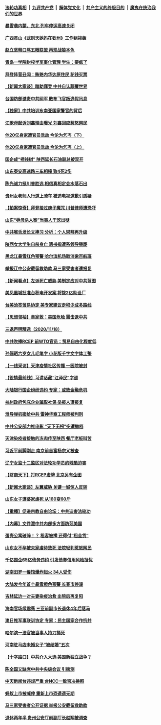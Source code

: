

####  [法轮功真相](../../../../basic/blob/master/README.md?t=11200303) &nbsp;|&nbsp; [九评共产党](../../../../9ping.md/blob/master/README.md?t=11200303) &nbsp;|&nbsp; [解体党文化](../../../../jtdwh.md/blob/master/README.md?t=11200303)  &nbsp;|&nbsp; [共产主义的终极目的](../../../../gczydzjmd.md/blob/master/README.md?t=11200303) &nbsp;|&nbsp; [魔鬼在统治我们的世界](../../../../mgztzwmdsj.md/blob/master/README.md?t=11200303) 

#### [暴雪袭内蒙、东北 列车停运高速关闭](../pages/nsc413/n12561562.md?t=11200303) 

#### [广西灵山《武则天她妈在钦州》工作组挨轰](../pages/nsc413/n12561508.md?t=11200303) 

#### [赵立坚粗口骂五眼联盟 再现战狼本色](../pages/nsc413/n12561275.md?t=11200303) 

#### [青岛一学院封校半军事化管理 学生：要疯了](../pages/nsc413/n12561412.md?t=11200303) 

#### [拜登阵营丑闻：贿赂内华达原住民 花钱买票](../pages/nsc413/n12561355.md?t=11200303) 

#### [【新闻大家谈】暗助拜登 中共自认颠覆世界](../pages/nsc413/n12561215.md?t=11200303) 

#### [台国防部谴责中共网军 散布飞官叛逃假讯息](../pages/nsc413/n12561361.md?t=11200303) 

#### [【独家】中共培训东南亚国家警官的背后](../pages/nsc413/n12556030.md?t=11200303) 

#### [江歌母起诉刘鑫理由曝光 刘鑫回应惹怒网民](../pages/nsc413/n12560385.md?t=11200303) 

#### [他20亿身家遭官员洗劫 今沦为乞丐（下）](../pages/nsc413/n12560099.md?t=11200303) 

#### [他20亿身家遭官员洗劫 今沦为乞丐（上）](../pages/nsc413/n12558645.md?t=11200303) 

#### [国企成“摇钱树” 陕西延长石油副总被双开](../pages/nsc413/n12560764.md?t=11200303) 

#### [山东泰安高速路三车相撞 致4死2伤](../pages/nsc413/n12561073.md?t=11200303) 

#### [陈光诚力挺川普胜选 相信真相定会水落石出](../pages/nsc413/n12560679.md?t=11200303) 

#### [贵州女老师人行道上骑车 被迫电视道歉引质疑](../pages/nsc413/n12560836.md?t=11200303) 

#### [【拍案惊奇】拜登接过庚子魔咒 川普律师遭恐吓](../pages/nsc413/n12560176.md?t=11200303) 

#### [山东“辱母杀人案”当事人于欢出狱](../pages/nsc413/n12560197.md?t=11200303) 

#### [中共喉舌发长文捧习 分析：个人崇拜再升级](../pages/nsc413/n12560222.md?t=11200303) 

#### [陕西女大学生自杀身亡 遗书指遭系领导猥亵](../pages/nsc413/n12560109.md?t=11200303) 

#### [黑龙江暴雪红色预警 哈尔滨机场取消逾百航班](../pages/nsc413/n12559988.md?t=11200303) 

#### [举报辽中公安截留救助款 马三家受害者遭报复](../pages/nsc413/n12559465.md?t=11200303) 


#### [【新闻看点】左派死亡威胁 美制定应对中共蓝图](../pages/nsc413/n12559457.md?t=11200303) 

#### [美凤凰城批准台积电开发案 将拨2亿助设厂](../pages/nsc413/n12559937.md?t=11200303) 

#### [台美洽签贸易协定 美专家建议走积少成多路线](../pages/nsc413/n12559776.md?t=11200303) 

#### [【思想领袖】章家敦：美国危险 需击退中共](../pages/nsc413/n12528186.md?t=11200303) 

#### [三退声明精选（2020/11/18）](../pages/nsc413/n12559846.md?t=11200303) 

#### [中共吹捧RCEP 前WTO官员：贸易自由化程度低](../pages/nsc413/n12558949.md?t=11200303) 

#### [孙俪晒六岁女儿毛笔字 小花版千字文字体工整](../pages/nsc413/n12559155.md?t=11200303) 

#### [【一线采访】天津疫情社区传播 一医院被封](../pages/nsc413/n12559549.md?t=11200303) 

#### [【役情最前线】习讲话藏“江泽民”字谜](../pages/nsc413/n12559156.md?t=11200303) 

#### [大陆银行国企纷纷违约 专家：或致金融危机](../pages/nsc413/n12558917.md?t=11200303) 

#### [杭州政府包庇企业骗取社保 举报人遭报复](../pages/nsc413/n12559029.md?t=11200303) 

#### [泄导弹机密给中共 雷神华裔工程师被判刑](../pages/nsc413/n12559129.md?t=11200303) 

#### [中共公安部力推电影 “天下无拐”突遭撤档](../pages/nsc413/n12559117.md?t=11200303) 

#### [天津染疫者接触的冻肉传至陕西 餐厅老板叫苦](../pages/nsc413/n12558782.md?t=11200303) 

#### [习近平前脚刚走 南京前首富杨宗义被查](../pages/nsc413/n12558748.md?t=11200303) 

#### [辽宁女监十二监区对法轮功学员的残酷迫害](../pages/nsc413/n12558364.md?t=11200303) 

#### [【财商天下】打RCEP虚牌 北京另有企图](../pages/nsc413/n12558914.md?t=11200303) 

#### [【新闻大家谈】左翼威胁 关键一城惊人反转](../pages/nsc413/n12558640.md?t=11200303) 

#### [山东女子遭婆家虐死 从160变60斤](../pages/nsc413/n12556408.md?t=11200303) 

#### [【重播】促进宗教自由论坛：中共迫害法轮功](../pages/nsc413/n12557454.md?t=11200303) 

#### [【内幕】文件泄中共内部多方面防范美国](../pages/nsc413/n12553659.md?t=11200303) 

#### [蛋壳公寓破碎！？ 租客被撵 还得付“租金贷”](../pages/nsc413/n12558272.md?t=11200303) 

#### [山东女不孕被夫家虐待致死 法院轻判惹怒网民](../pages/nsc413/n12558148.md?t=11200303) 

#### [千亿国企65亿债务违约 引发债券信用风险担忧](../pages/nsc413/n12557431.md?t=11200303) 

#### [湖南汨罗一餐馆爆炸起火 34人受伤](../pages/nsc413/n12558142.md?t=11200303) 

#### [大陆发今年首个暴雪橙色预警 长春市停课](../pages/nsc413/n12558061.md?t=11200303) 

#### [吉林延边一对夫妻染疫治愈 出院后再复阳](../pages/nsc413/n12557807.md?t=11200303) 

#### [海南官场续震荡 三亚前副市长退休4年后落马](../pages/nsc413/n12557847.md?t=11200303) 

#### [澳日推军事联训协定 专家：民主国家合作抗共](../pages/nsc413/n12557445.md?t=11200303) 

#### [哈尔滨一法官被当事人持刀捅死](../pages/nsc413/n12557769.md?t=11200303) 

#### [河南驻马店未婚女子“被结婚”五次](../pages/nsc413/n12557425.md?t=11200303) 

#### [【十字路口】中共介入大选 美国新独立战争？](../pages/nsc413/n12557446.md?t=11200303) 

#### [陈全国又缺席中共中央级会议 引揣测](../pages/nsc413/n12557561.md?t=11200303) 

#### [中天新闻台违规严重 台NCC一致否决换照](../pages/nsc413/n12557645.md?t=11200303) 

#### [蚂蚁上市被喊停 重新上市恐遥遥无期](../pages/nsc413/n12557080.md?t=11200303) 


#### [马三家受害者公开证据 举报公安截留救助款](../pages/nsc413/n12557247.md?t=11200303) 

#### [退休两年半 贵州公安厅前副厅长赵翔被调查](../pages/nsc413/n12557364.md?t=11200303) 

